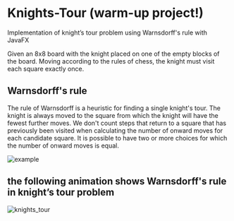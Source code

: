 # Knights-Tour (warm-up project!)
Implementation of knight’s tour problem using Warnsdorff's rule with JavaFX

Given an 8x8 board with the knight placed on one of the empty blocks of the board. Moving according to the rules of chess, the knight must visit each square exactly once.

## Warnsdorff's rule
The rule of Warnsdorff is a heuristic for finding a single knight's tour. The knight is always moved to the square from which the knight will have the fewest further moves. We don't count steps that return to a square that has previously been visited when calculating the number of onward moves for each candidate square. It is possible to have two or more choices for which the number of onward moves is equal.

![example](https://user-images.githubusercontent.com/85555218/127534752-3b88960a-8eb3-4c92-a773-0787a0c35928.png)

## the following animation shows Warnsdorff's rule in knight’s tour problem
![knights_tour](https://user-images.githubusercontent.com/85555218/127538553-5de3f56c-72cb-4f5b-bcf6-8ef2d46d5f53.gif)
